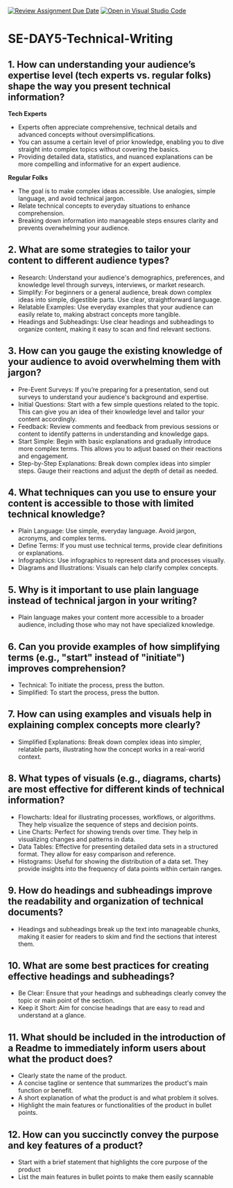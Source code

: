 [![Review Assignment Due Date](https://classroom.github.com/assets/deadline-readme-button-22041afd0340ce965d47ae6ef1cefeee28c7c493a6346c4f15d667ab976d596c.svg)](https://classroom.github.com/a/zsAR-pyY)
[![Open in Visual Studio Code](https://classroom.github.com/assets/open-in-vscode-2e0aaae1b6195c2367325f4f02e2d04e9abb55f0b24a779b69b11b9e10269abc.svg)](https://classroom.github.com/online_ide?assignment_repo_id=17263993&assignment_repo_type=AssignmentRepo)
# SE-DAY5-Technical-Writing
## 1. How can understanding your audience’s expertise level (tech experts vs. regular folks) shape the way you present technical information?
**Tech Experts**
- Experts often appreciate comprehensive, technical details and advanced concepts without oversimplifications.
- You can assume a certain level of prior knowledge, enabling you to dive straight into complex topics without covering the basics.
- Providing detailed data, statistics, and nuanced explanations can be more compelling and informative for an expert audience.

**Regular Folks**
- The goal is to make complex ideas accessible. Use analogies, simple language, and avoid technical jargon.
- Relate technical concepts to everyday situations to enhance comprehension.
- Breaking down information into manageable steps ensures clarity and prevents overwhelming your audience.
  
## 2. What are some strategies to tailor your content to different audience types?
- Research: Understand your audience's demographics, preferences, and knowledge level through surveys, interviews, or market research.
- Simplify: For beginners or a general audience, break down complex ideas into simple, digestible parts. Use clear, straightforward language.
- Relatable Examples: Use everyday examples that your audience can easily relate to, making abstract concepts more tangible.
- Headings and Subheadings: Use clear headings and subheadings to organize content, making it easy to scan and find relevant sections.

## 3. How can you gauge the existing knowledge of your audience to avoid overwhelming them with jargon?
- Pre-Event Surveys: If you’re preparing for a presentation, send out surveys to understand your audience's background and expertise.
- Initial Questions: Start with a few simple questions related to the topic. This can give you an idea of their knowledge level and tailor your content accordingly.
- Feedback: Review comments and feedback from previous sessions or content to identify patterns in understanding and knowledge gaps.
- Start Simple: Begin with basic explanations and gradually introduce more complex terms. This allows you to adjust based on their reactions and engagement.
- Step-by-Step Explanations: Break down complex ideas into simpler steps. Gauge their reactions and adjust the depth of detail as needed.

## 4. What techniques can you use to ensure your content is accessible to those with limited technical knowledge?
- Plain Language: Use simple, everyday language. Avoid jargon, acronyms, and complex terms.
- Define Terms: If you must use technical terms, provide clear definitions or explanations.
- Infographics: Use infographics to represent data and processes visually.
- Diagrams and Illustrations: Visuals can help clarify complex concepts.
  
## 5. Why is it important to use plain language instead of technical jargon in your writing?
- Plain language makes your content more accessible to a broader audience, including those who may not have specialized knowledge.
  
## 6. Can you provide examples of how simplifying terms (e.g., "start" instead of "initiate") improves comprehension?
- Technical: To initiate the process, press the button.
- Simplified: To start the process, press the button.
  
## 7. How can using examples and visuals help in explaining complex concepts more clearly?
- Simplified Explanations: Break down complex ideas into simpler, relatable parts, illustrating how the concept works in a real-world context.
  
## 8. What types of visuals (e.g., diagrams, charts) are most effective for different kinds of technical information?
- Flowcharts: Ideal for illustrating processes, workflows, or algorithms. They help visualize the sequence of steps and decision points.
- Line Charts: Perfect for showing trends over time. They help in visualizing changes and patterns in data.
- Data Tables: Effective for presenting detailed data sets in a structured format. They allow for easy comparison and reference.
- Histograms: Useful for showing the distribution of a data set. They provide insights into the frequency of data points within certain ranges.

## 9. How do headings and subheadings improve the readability and organization of technical documents?
- Headings and subheadings break up the text into manageable chunks, making it easier for readers to skim and find the sections that interest them.
  
## 10. What are some best practices for creating effective headings and subheadings?
- Be Clear: Ensure that your headings and subheadings clearly convey the topic or main point of the section.
- Keep it Short: Aim for concise headings that are easy to read and understand at a glance.
  
## 11. What should be included in the introduction of a Readme to immediately inform users about what the product does?
- Clearly state the name of the product.
- A concise tagline or sentence that summarizes the product's main function or benefit.
- A short explanation of what the product is and what problem it solves.
- Highlight the main features or functionalities of the product in bullet points.
  
## 12. How can you succinctly convey the purpose and key features of a product?
- Start with a brief statement that highlights the core purpose of the product
- List the main features in bullet points to make them easily scannable


